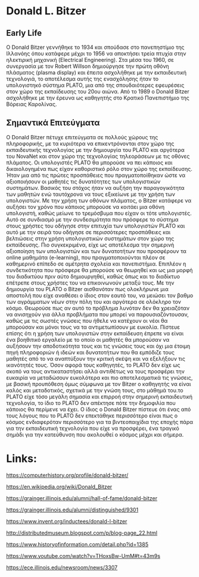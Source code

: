 # Donald L. Bitzer
## Early Life
Ο Donald Bitzer γεννήθηκε το 1934 και σπούδασε στο πανεπηστίμιο της Ιλλανόης όπου κατάφερε μέχρι το 1956 να αποκτήσει τρεία πτυχία στην ηλεκτιρική μηχανική (Electrical Εngineering). Στα μέσα του 1960, σε συνεργασία με τον Robert Willson δημιούργησε την πρώτη οθόνη πλάσματος (plasma display) και έπειτα ασχολήθηκε με την εκπαιδευτική τεχνολογιά, το αποτέλεσμα αυτής της ενασχόλησης ήταν το υπολογιστηκό σύστημα PLATO, μια από της σπουδαιότερες εφευρέσεις στον χώρο της εκπαίδευσης του 20ου αιώνα. Από το 1989 ο Donald Bitzer ασχολήθηκε με την έρευνα ως καθηγητής στο Κρατικό Πανεπιστήμιο της Βόρειας Καρολίνας.

## Σημαντικά Επιτεύγματα
Ο Donald Bitzer πέτυχε επιτεύγματα σε πολλούς χώρους της πληροφορικής, με τα κυριότερα να επικεντρόνονται στον χώρο της εκπαιδευτικής τεχνολογίας με την δημιουργία του PLATO και αργότερα του NovaNet και στον χώρο της τεχνολογίας τηλεοράσεων με τις οθόνες πλάματος. Οι υπολογιστές PLATO θα μπορούσε να πει κάποιος και δικαιολογημένα πως είχαν καθοριστικό ρόλο στον χώρο της εκπαίδευσης. Ήταν μια από τις πρώτες προσπάθειες που πραγματοποίθηκαν ώστε να αξιοποιήσουν οι μαθητές τις δυνατότητες των υπολογιστικών συστημάτων. Βασικός του στόχος ήταν να αυξήση την παραγογικότητα των μαθητών ενώ ταυτόχρονα να τους εξικείωνε με την χρήση των υπολογιστών. Με την χρήση των οθόνων πλάματος, ο Bitzer κατάφερε να αυξήσει τον χρόνο που κάποιος μπορούσε να κοιτάει μια οθόνη υπολογιστή, καθώς μείωνε το τρεμόσβυμα που είχαν οι τότε υπολογιστές. Αυτό σε συνδιασμό με την συνδεσιμότητα που πρόσφερε το σύστημα στους χρήστες του οδήγησε στην επιτυχία των υπολογιστών PLATO και αυτό με την σειρά του οδήγησε σε περισσότερες προσπάθειες και βελτιώσεις στην χρήση υπολογιστικών συστημάτων στον χώρο της εκπαίδευσης. Πιο συγκεκριμένα, είχε ως αποτέλεσμα την σημερινή αξιοποίηση των υπολογιστών και  των δυνατοτήτων που προσφέρουν τα online μαθημάτα (e-learning), που πραγματοποιούνται πλέον σε καθημερινό επίπεδο σε αμέτρητα σχολεία και πανεπιστήμια. Επιπλέον η συνδετικότητα που πρόσφερε θα μπορούσε να θεωρηθεί και ως μια μορφή του διαδικτύου πριν αύτο δημιουργηθεί, καθώς όπως και το διαδίκτυο επέτρεπε στους χρήστες του να επικοινωνούν μεταξύ τους. Με την δημιουργία του PLATO ο Bitzer αισθανόταν πως ολοκλήρωνε μια αποστολή που είχε αναθέσει ο ίδιος στον εαυτό του, να μειώσει τον βαθμο των αγράμματων νέων στην πόλη του και αργότερα σε ολόκληρο τον κόσμο. Θεωρούσε πως αν αυτό το πρόβλημα λυνόταν δεν θα χρειαζόταν να ανισηχούν για άλλα προβλήματα που μπορεί να παρουσιαζόντουσαν, καθώς με τις σωστές γνώσεις που ήθελε να κατέχουν οι νέοι θα μπορούσαν και μόνοι τους να τα αντιμετωπίσουν με ευκολία. Πίστευε επίσης ότι η χρήση των υπολογιστών στην εκπαίδευση έπρεπε να είναι ένα βοηθιτικό εργαλείο με το οποίο οι μαθητές θα μπορούσαν να αυξήσουν την αποδοτικότητα τους και τις γνώσεις τους και όχι μια έτοιμη πηγή πληροφοριών ή ιδεών και δυνατοτήτων που θα εμπόδιζε τους μαθητές από το να αναπτύξουν την κριτική σκέψη και να εξελήξουν τις ικανότητές τους. Όσον αφορά τους καθηγητές, το PLATO δεν είχε ως σκοπό να τους αντικαταστήσει αλλά αντιθέτως να τους προσφέρει την ευκαιρία να μεταδώσουν ευκολότερα και πιο αποτελεσματικά τις γνώσεις, με βασική προυπόθεση όμως σύμφωνα με τον  Bitzer ο καθηγητής να είναι καλός και μεταδοτικός, σχετικά με την γνώση τους, στο μάθημά του.το PLATO είχε τόσο μεγάλη σημασία και επιρροή στην σημερινή εκπαιδευτική τεχνολογία, το ίδιο το PLATO δεν απέκτησε πότε την δημοφιλία που κάποιος θα περίμενε να έχει. Ο ίδιος ο Donald Bitzer πίστευε ότι ένας από τους λόγους που το PLATO δεν επεκτάθηκε περισσότερο είναι πως ο κόσμος ενδιαφερόταν περισσότερο για τα βιντεοπαιχίδια της εποχής πάρα για την εκπαιδευτική τεχνολογία που είχε να προσφέρει, ένα τραγικό σημάδι για την κατεύθυνση που ακολουθεί ο κόσμος μέχρι και σήμερα.

# Links:
https://computerhistory.org/profile/donald-bitzer/

https://en.wikipedia.org/wiki/Donald_Bitzer

https://grainger.illinois.edu/alumni/hall-of-fame/donald-bitzer

https://grainger.illinois.edu/alumni/distinguished/9301

https://www.invent.org/inductees/donald-l-bitzer

http://distributedmuseum.blogspot.com/p/blog-page_22.html

https://www.historyofinformation.com/detail.php?id=1385

https://www.youtube.com/watch?v=THoxsBw-UmM#t=43m9s

https://ece.illinois.edu/newsroom/news/3307
